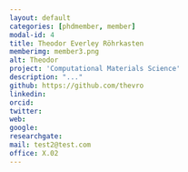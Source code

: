 ```yaml
---
layout: default
categories: [phdmember, member]
modal-id: 4
title: Theodor Everley Röhrkasten
memberimg: member3.png
alt: Theodor
project: 'Computational Materials Science'
description: "..."
github: https://github.com/thevro
linkedin:
orcid:
twitter:
web:
google: 
researchgate: 
mail: test2@test.com
office: X.02
---
```

